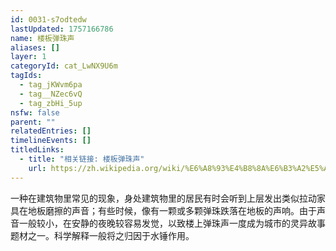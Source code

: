 ```yaml
---
id: 0031-s7odtedw
lastUpdated: 1757166786
name: 楼板弹珠声
aliases: []
layer: 1
categoryId: cat_LwNX9U6m
tagIds:
  - tag_jKWvm6pa
  - tag__NZec6vQ
  - tag_zbHi_5up
nsfw: false
parent: ""
relatedEntries: []
timelineEvents: []
titledLinks:
  - title: "相关链接: 楼板弹珠声"
    url: https://zh.wikipedia.org/wiki/%E6%A8%93%E4%B8%8A%E6%B3%A2%E5%AD%90%E8%81%B2
---
```


一种在建筑物里常见的现象，身处建筑物里的居民有时会听到上层发出类似拉动家具在地板磨擦的声音；有些时候，像有一颗或多颗弹珠跌落在地板的声响。由于声音一般较小，在安静的夜晚较容易发觉，以致楼上弹珠声一度成为城市的灵异故事题材之一。科学解释一般将之归因于水锤作用。